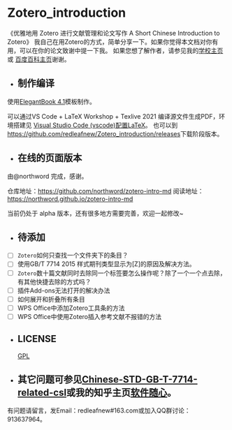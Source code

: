 # Zotero_introduction
《优雅地用 Zotero 进行文献管理和论文写作
A Short Chinese Introduction to Zotero》
我自己在用Zotero的方式，简单分享一下。如果你觉得本文档对你有用，可以在你的论文致谢中提一下我。
如果您想了解作者，请参见我的[学校主页](http://food.njau.edu.cn/info/1129/1315.htm)或
[百度百科主页](https://baike.baidu.com/item/%E9%9F%A9%E6%95%8F%E4%B9%89)谢谢。


* ## 制作编译 

使用[ElegantBook 4.1](https://github.com/ElegantLaTeX/ElegantBook)模板制作。

可以通过VS Code + LaTeX Workshop + Texlive 2021 编译源文件生成PDF，环境搭建见
[Visual Studio Code (vscode)配置LaTeX](https://zhuanlan.zhihu.com/p/166523064)。
也可以到<https://github.com/redleafnew/Zotero_introduction/releases>下载阶段版本。

* ## 在线的页面版本

由@northword 完成，感谢。

仓库地址：https://github.com/northword/zotero-intro-md
阅读地址：https://northword.github.io/zotero-intro-md

当前仍处于 alpha 版本，还有很多地方需要完善，欢迎一起修改~

* ## 待添加

 -  [ ] `Zotero`如何只查找一个文件夹下的条目？
 -  [ ] 使用GB/T 7714 2015 样式期刊类型显示为[Z]的原因及解决方法。
 -  [ ] `Zotero`数十篇文献同时去除同一个标签要怎么操作呢？除了一个一个点去除，有其他快捷去除的方式吗？
 -  [ ] 插件Add-ons无法打开的解决办法
 -  [ ] 如何展开和折叠所有条目
 -  [ ] WPS Office中添加Zotero工具条的方法
 -  [ ] WPS Office中使用Zotero插入参考文献不报错的方法
* ## LICENSE
  [GPL](https://www.gnu.org/licenses/gpl-3.0.txt)

* ## 其它问题可参见[Chinese-STD-GB-T-7714-related-csl](https://github.com/redleafnew/Chinese-std-GB-T-7714-related-csl)或我的知乎主页[软件随心](https://zhuanlan.zhihu.com/c_1071081428967743488)。


有问题请留言，发Email：redleafnew#163.com或加入QQ群讨论：913637964。 

